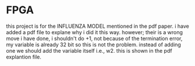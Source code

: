 # FPGA
this project is for the INFLUENZA MODEL mentioned in the pdf paper.
i have added a pdf file to explane why i did it this way. 
however; their is a wrong move i have done, i shouldn't do +1, not because of the termination error, my variable is already 32 bit so this is not the problem. 
instead of adding one we should add the variable itself i.e., w2. this is shown in the pdf explantion file. 
